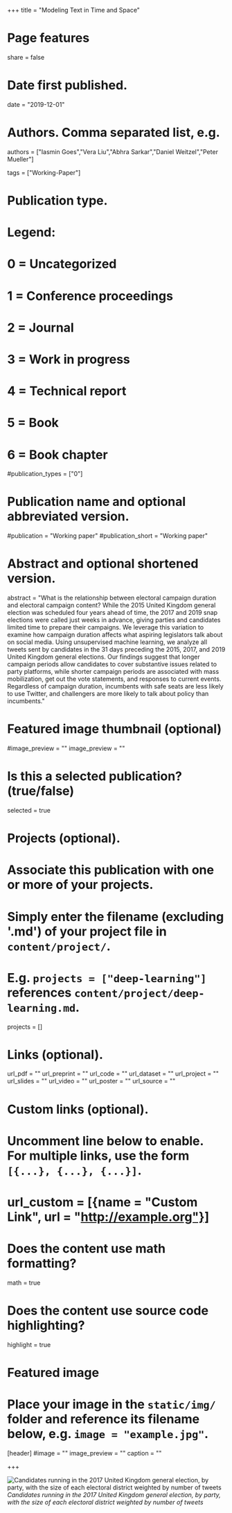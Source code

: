 +++
title = "Modeling Text in Time and Space"

# Page features
share =  false 


# Date first published.
date = "2019-12-01"

# Authors. Comma separated list, e.g.
authors = ["Iasmin Goes","Vera Liu","Abhra Sarkar","Daniel Weitzel","Peter Mueller"]

tags = ["Working-Paper"]

# Publication type.
# Legend:
# 0 = Uncategorized
# 1 = Conference proceedings
# 2 = Journal
# 3 = Work in progress
# 4 = Technical report
# 5 = Book
# 6 = Book chapter
#publication_types = ["0"]

# Publication name and optional abbreviated version.
#publication = "Working paper"
#publication_short = "Working paper"

# Abstract and optional shortened version.
abstract = "What is the relationship between electoral campaign duration and electoral campaign content? While the 2015 United Kingdom general election was scheduled four years ahead of time, the 2017 and 2019 snap elections were called just weeks in advance, giving parties and candidates limited time to prepare their campaigns. We leverage this variation to examine how campaign duration affects what aspiring legislators talk about on social media. Using unsupervised machine learning, we analyze all tweets sent by candidates in the 31 days preceding the 2015, 2017, and 2019 United Kingdom general elections. Our findings suggest that longer campaign periods allow candidates to cover substantive issues related to party platforms, while shorter campaign periods are associated with mass mobilization, get out the vote statements, and responses to current events. Regardless of campaign duration, incumbents with safe seats are less likely to use Twitter, and challengers are more likely to talk about policy than incumbents."

# Featured image thumbnail (optional)
#image_preview = ""
image_preview = ""

# Is this a selected publication? (true/false)
selected = true

# Projects (optional).
#   Associate this publication with one or more of your projects.
#   Simply enter the filename (excluding '.md') of your project file in `content/project/`.
#   E.g. `projects = ["deep-learning"]` references `content/project/deep-learning.md`.
projects = []

# Links (optional).
url_pdf = ""
url_preprint = ""
url_code = ""
url_dataset = ""
url_project = ""
url_slides = ""
url_video = ""
url_poster = ""
url_source = ""

# Custom links (optional).
#   Uncomment line below to enable. For multiple links, use the form `[{...}, {...}, {...}]`.
# url_custom = [{name = "Custom Link", url = "http://example.org"}]

# Does the content use math formatting?
math = true

# Does the content use source code highlighting?
highlight = true

# Featured image
# Place your image in the `static/img/` folder and reference its filename below, e.g. `image = "example.jpg"`.
[header]
#image = ""
image_preview = ""
caption = ""

+++

![Candidates running in the 2017 United Kingdom general election, by party, with the size of each electoral district weighted by number of tweets](../../img/articles/labour-tory-map.png)
*Candidates running in the 2017 United Kingdom general election, by party, with the size of each electoral district weighted by number of tweets*

